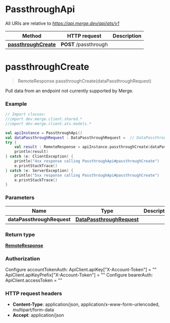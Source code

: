 # PassthroughApi

All URIs are relative to *https://api.merge.dev/api/ats/v1*

Method | HTTP request | Description
------------- | ------------- | -------------
[**passthroughCreate**](PassthroughApi.md#passthroughCreate) | **POST** /passthrough | 


<a name="passthroughCreate"></a>
# **passthroughCreate**
> RemoteResponse passthroughCreate(dataPassthroughRequest)



Pull data from an endpoint not currently supported by Merge.

### Example
```kotlin
// Import classes:
//import dev.merge.client.shared.*
//import dev.merge.client.ats.models.*

val apiInstance = PassthroughApi()
val dataPassthroughRequest : DataPassthroughRequest =  // DataPassthroughRequest | 
try {
    val result : RemoteResponse = apiInstance.passthroughCreate(dataPassthroughRequest)
    println(result)
} catch (e: ClientException) {
    println("4xx response calling PassthroughApi#passthroughCreate")
    e.printStackTrace()
} catch (e: ServerException) {
    println("5xx response calling PassthroughApi#passthroughCreate")
    e.printStackTrace()
}
```

### Parameters

Name | Type | Description  | Notes
------------- | ------------- | ------------- | -------------
 **dataPassthroughRequest** | [**DataPassthroughRequest**](DataPassthroughRequest.md)|  |

### Return type

[**RemoteResponse**](RemoteResponse.md)

### Authorization


Configure accountTokenAuth:
    ApiClient.apiKey["X-Account-Token"] = ""
    ApiClient.apiKeyPrefix["X-Account-Token"] = ""
Configure bearerAuth:
    ApiClient.accessToken = ""

### HTTP request headers

 - **Content-Type**: application/json, application/x-www-form-urlencoded, multipart/form-data
 - **Accept**: application/json


